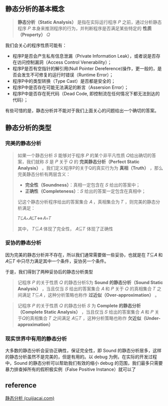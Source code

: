 ## 静态分析的基本概念

> **静态分析（Static Analysis）** 是指在实际运行程序 𝑃 之前，通过分析静态程序 𝑃 本身来推测程序的行为，并判断程序是否满足某些特定的 **性质（Property）** 𝑄 

我们会关心的程序性质可能有：

- 程序P是否会产生私有信息泄漏（Private Information Leak），或者说是否存在访问控制漏洞（Access Control Venerability）；
- 程序P是否有空指针的解引用(Null Pointer Dereference)操作，更一般的，是否会发生不可修复的运行时错误（Runtime Error）；
- 程序P中的类型转换（Type Cast）是否都是安全的；
- 程序P中是否存在可能无法满足的断言（Assersion Error）；
- 程序P中是否存在死代码（Dead Code, 即控制流在任何情况下都无法到达的代码）；

有些可惜的是，静态分析并不能对于我们上面关心的问题给出一个确切的答案。



## 静态分析的类型

### 完美的静态分析

> 如果一个静态分析 𝑆 能够对于程序 𝑃 的某个非平凡性质 𝑄给出确切的答案，我们就称 𝑆 是 𝑃 关于 𝑄 的 **完美静态分析（Perfect Static Analysis）** 。我们定义程序P的关于Q的真实行为为 **真相（Truth）** ，那么完美静态分析有两层含义：
>
> - **完全性（Soundness）**：真相一定包含在 𝑆 给出的答案中；
> - **正确性（Completeness）**：𝑆 给出的答案一定包含在真相中；
>
> 记这个静态分析程序给出的答案集合 𝐴 ，真相集合为 𝑇 ，则完美的静态分析满足：
>
> 𝑇⊆𝐴∧𝐴⊆𝑇⇔𝐴=𝑇
>
> 其中， 𝑇⊆𝐴 体现了完全性， 𝐴⊆𝑇 体现了正确性

### 妥协的静态分析

因为完美的静态分析并不存在，所以我们通常需要做一些妥协，也就是在 𝑇⊆𝐴 和 𝐴⊆𝑇 中只尽力满足其中一个条件，妥协另一个条件。

于是，我们得到了两种妥协后的静态分析类型

> 记程序 𝑃 的关于性质 𝑄 的静态分析S为 **Sound 的静态分析（Sound Static Analysis）** ，当且仅当 𝑆 给出的答案集合 𝐴 和 𝑃 关于 𝑄 的真相集合 𝑇 之间满足 𝑇⊆𝐴 ，这种分析策略也称作 **过近似（Over-approximation）** 。

> 记程序 𝑃 的关于性质 𝑄 的静态分析 𝑆 为 **Complete 的静态分析（Complete Static Analysis）** ，当且仅当 𝑆 给出的答案集合 𝐴 和 𝑃 关于𝑄的真相集合 𝑇 之间满足 𝐴⊆𝑇 ，这种分析策略也称作 **欠近似（Under-approximation）**

### 现实世界中有用的静态分析

大多数的静态分析会妥协正确性，保证完全性，即 Sound 的静态分析居多，这样的静态分析虽然不是完美的，但是有用的。以 debug 为例，在实际的开发过程中，Sound 的静态分析可以帮助我们有效的缩小 debug 的范围，我们最多只需要暴力排查掉所有的假积极实例（False Positive Instance）就可以了

















## reference

[静态分析 (cuijiacai.com)](https://static-analysis.cuijiacai.com/)

